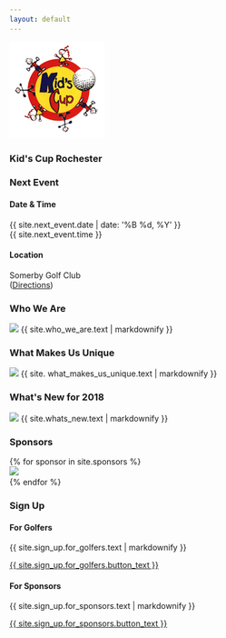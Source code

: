 ```yaml
---
layout: default
---
```


<section id="intro">
    <div class="background-image" style="background-image: url('uploads/golf_course.jpg');"></div>
    <section id="intro-content">
        <img class="icon" src="assets/images/kids_cup_logo.png">
        <h1 class="title">Kid's Cup Rochester</h1>
    </section>
</section>
<section id="event-details" class="has-light-gray-background">
    <div class="container">
        <div class="item flex-100">
            <h3 class="is-center-aligned is-section-heading">Next Event</h3>
        </div>
        <div class="item flex-50 is-center-aligned">
            <span class="fa fa-calendar fa-2x is-icon"></span>
            <h4>Date & Time</h4>
            <p>
                {{ site.next_event.date | date: '%B %d, %Y' }}
                <br>
                {{ site.next_event.time }}
            </p>
        </div>
        <div class="item flex-50 is-center-aligned">
            <span class="fa fa-map-marker fa-2x is-icon"></span>
            <h4>Location</h4>
            <p>
                Somerby Golf Club
                <br>
                (<a href="{{ site.next_event.directions_url }}" target="_blank">Directions</a>)
            </p>
        </div>
    </div>
</section>
<section id="who-we-are">
    <div class="container">
        <div class="item flex-100">
            <h3 class="is-center-aligned is-section-heading">Who We Are</h3>
            <img class="is-floated-right flex-50" src="{{ site.baseurl }}{{ site.who_we_are.image }}" />
            {{ site.who_we_are.text | markdownify }}
        </div>
    </div>
</section>
<section id="what-makes-us-unique" class="has-light-gray-background">
    <div class="container">
        <div class="item flex-100">
            <h3 class="is-center-aligned is-section-heading">What Makes Us Unique</h3>
            <img class="is-floated-right flex-50" src="{{ site.baseurl }}{{ site.what_makes_us_unique.image }}" />
            {{ site. what_makes_us_unique.text | markdownify }}
        </div>
    </div>
</section>
<section id="whats-new">
    <div class="container">
        <div class="item flex-100">
            <h3 class="is-center-aligned is-section-heading">What's New for 2018</h3>
            <img class="is-floated-right flex-50" src="{{ site.baseurl }}{{ site.whats_new.image }}" />
            {{ site.whats_new.text | markdownify }}
        </div>
    </div>
</section>
<section id="sponsors" class="has-light-gray-background">
    <div class="container">
        <div class="item flex-100">
            <h3 class="is-center-aligned is-section-heading">Sponsors</h3>
        </div>
        {% for sponsor in site.sponsors %}
            <div class="item flex-33 flex-50-tablet has-padding-two has-gutter has-centered-content has-white-background">
                <a href="{{ sponsor.link}}" target="_blank" class="item-overlay-link"></a>
                <img src="{{ site.baseurl }}{{ sponsor.image }}" class="has-no-margins" />
            </div>
        {% endfor %}
    </div>
</section>
<section id="sign-up">
    <div class="container">
        <div class="item flex-100">
            <h3 class="is-center-aligned is-section-heading">Sign Up</h3>
        </div>
        <div class="item flex-50 has-gutter is-center-aligned">
            <span class="fa fa-flag fa-2x is-icon"></span>
            <h4>For Golfers</h4>
            {{ site.sign_up.for_golfers.text | markdownify }}
            <p><a class="is-button" href="{{ site.sign_up.for_golfers.button_link }}" target="_blank">{{ site.sign_up.for_golfers.button_text }}</a></p>
        </div>
        <div class="item flex-50 has-gutter is-center-aligned">
            <span class="fa fa-handshake-o fa-2x is-icon"></span>
            <h4>For Sponsors</h4>
            {{ site.sign_up.for_sponsors.text | markdownify }}
            <p><a class="is-button" href="{{ site.sign_up.for_sponsors.button_link }}">{{ site.sign_up.for_sponsors.button_text }}</a></p>
        </div>
    </div>
</section>